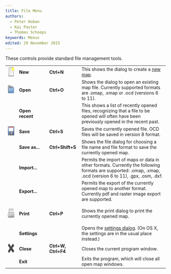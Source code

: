 ```yaml
---
title: File Menu
authors:
  - Peter Hoban
  - Kai Pastor
  - Thomas Schoeps
keywords: Menus
edited: 29 November 2015
---
```


These controls provide standard file management tools.

<table>
<tr>
<td width="40"><img class="small" src="../mapper-images/new.png" width="32" height="32" border="0" alt="" /></td>
<td width="100"><b>New</b></td>
<td width="90"><b>Ctrl+N</b></td>
<td width="400">This shows the dialog to create a <a href="new_map.md">new map</a>.</td>
</tr>
<tr>
<td><img class="small" src="../mapper-images/open.png" width="32" height="32" border="0" alt="" /></td>
<td><b>Open</b></td>
<td><b>Ctrl+O</b></td>
<td>Shows the dialog to open an existing map file. Currently supported formats are .omap, .xmap or .ocd (versions 6 to 11).</td>
</tr>
<tr>
<td> </td>
<td><b>Open recent</b></td>
<td> </td>
<td>This shows a list of recently opened files, recognizing that a file to be opened will often have been previously opened in the recent past.</td>
</tr>
<tr>
<td><img class="small" src="../mapper-images/save.png" width="32" height="32" border="0" alt="" /></td>
<td><b>Save</b></td>
<td><b>Ctrl+S</b></td>
<td>Saves the currently opened file. OCD files will be saved in version 8 format.</td>
</tr>
<tr>
<td> </td>
<td><b>Save as...</b></td>
<td><b>Ctrl+Shift+S</b></td>
<td>Shows the file dialog for choosing a file name and file format to save the currently opened map.</td>
</tr>
<tr>
<td> </td>
<td><b>Import...</b></td>
<td> </td>
<td>Permits the import of maps or data in other formats. Currently the following formats are supported: .omap, .xmap, .ocd (version 6 to 11), .gpx, .osm, .dxf.</td>
</tr>
<tr>
<td> </td>
<td><b>Export...</b></td>
<td> </td>
<td>Permits the export of the currently opened map to another format. Currently pdf and raster image export are supported.</td>
</tr>
<tr>
<td><img class="small" src="../mapper-images/print.png" width="32" height="32" border="0" alt="" /></td>
<td><b>Print</b></td>
<td><b>Ctrl+P</b></td>
<td><p>Shows the print dialog to print the currently opened map.</td>
</tr>
<tr>
<td> </td>
<td><b>Settings</b></td>
<td> </td>
<td>Opens the <a href="settings.md">settings dialog</a>. (On OS X, the settings are in the usual place instead.)
</td>
</tr>
<tr>
<td><img class="small" src="../mapper-images/close.png" width="32" height="32" border="0" alt="" /></td>
<td><b>Close</b></td>
<td><b>Ctrl+W, Ctrl+F4</b></td>
<td>Closes the current program window.</td>
</tr>
<tr>
<td> </td>
<td><b>Exit</b></td>
<td> </td>
<td>Exits the program, which will close all open map windows.</td>
</tr>
</table>
